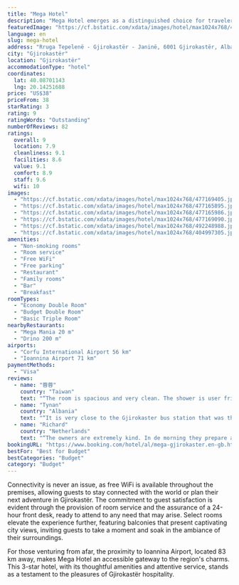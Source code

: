 ```yaml
---
title: "Mega Hotel"
description: "Mega Hotel emerges as a distinguished choice for travelers seeking comfort and convenience in Gjirokastër."
featuredImage: "https://cf.bstatic.com/xdata/images/hotel/max1024x768/477169405.jpg?k=7514a6e0dbbfc1e91047b7139ba380068ee477f2407a198b0bb7dd589c9b39df&o=&hp=1"
language: en
slug: mega-hotel
address: "Rruga Tepelenë - Gjirokastër - Janinë, 6001 Gjirokastër, Albania"
city: "Gjirokastër"
location: "Gjirokastër"
accommodationType: "hotel"
coordinates:
  lat: 40.08701143
  lng: 20.14251688
price: "US$38"
priceFrom: 38
starRating: 3
rating: 9
ratingWords: "Outstanding"
numberOfReviews: 82
ratings:
  overall: 9
  location: 7.9
  cleanliness: 9.1
  facilities: 8.6
  value: 9.1
  comfort: 8.9
  staff: 9.6
  wifi: 10
images:
  - "https://cf.bstatic.com/xdata/images/hotel/max1024x768/477169405.jpg?k=7514a6e0dbbfc1e91047b7139ba380068ee477f2407a198b0bb7dd589c9b39df&o=&hp=1"
  - "https://cf.bstatic.com/xdata/images/hotel/max1024x768/477165895.jpg?k=f9b98c3f8f747e018219a294bf13dfd49a282aa5790af3efd75a09b71e98c982&o=&hp=1"
  - "https://cf.bstatic.com/xdata/images/hotel/max1024x768/477165986.jpg?k=9cedb5f7e073725ce607e2203603fa0237ded50a6a0e606720f630ce3347eaa4&o=&hp=1"
  - "https://cf.bstatic.com/xdata/images/hotel/max1024x768/477169090.jpg?k=aa75b469edbcaa22531cf0222100dd99095ea062375519a51a1deaebd834d9dc&o=&hp=1"
  - "https://cf.bstatic.com/xdata/images/hotel/max1024x768/492248988.jpg?k=9b72cb9835a999ca8dfb88c834a9df51bce18c9d424e6aac8dda3f0c9370594c&o=&hp=1"
  - "https://cf.bstatic.com/xdata/images/hotel/max1024x768/404997305.jpg?k=f9ef74305bb78f880b988b4baf79d90fa72615c825b0ddcbc37a3b9ec8234714&o=&hp=1"
amenities:
  - "Non-smoking rooms"
  - "Room service"
  - "Free WiFi"
  - "Free parking"
  - "Restaurant"
  - "Family rooms"
  - "Bar"
  - "Breakfast"
roomTypes:
  - "Economy Double Room"
  - "Budget Double Room"
  - "Basic Triple Room"
nearbyRestaurants:
  - "Mega Mania 20 m"
  - "Drino 200 m"
airports:
  - "Corfu International Airport 56 km"
  - "Ioannina Airport 71 km"
paymentMethods:
  - "Visa"
reviews:
  - name: "蓉蓉"
    country: "Taiwan"
    text: "“The room is spacious and very clean. The shower is user friendly. The host is very friendly.”"
  - name: "Tynan"
    country: "Albania"
    text: "“It is very close to the Gjirokaster bus station that was the main reason we opted for Mega. Apart from the distance, the room is super cozy and very clean with the restaurant is really convenient. Owners family are very welcoming, helpful and...”"
  - name: "Richard"
    country: "Netherlands"
    text: "“The owners are extremely kind. In de morning they prepare a nice individual breakfast. The view from the room was amazing.”"
bookingURL: "https://www.booking.com/hotel/al/mega-gjirokaster.en-gb.html?aid=8035640"
bestFor: "Best for Budget"
bestCategories: "Budget"
category: "Budget"
---
```


Connectivity is never an issue, as free WiFi is available throughout the premises, allowing guests to stay connected with the world or plan their next adventure in Gjirokastër. The commitment to guest satisfaction is evident through the provision of room service and the assurance of a 24-hour front desk, ready to attend to any need that may arise. Select rooms elevate the experience further, featuring balconies that present captivating city views, inviting guests to take a moment and soak in the ambiance of their surroundings.

For those venturing from afar, the proximity to Ioannina Airport, located 83 km away, makes Mega Hotel an accessible gateway to the region's charms. This 3-star hotel, with its thoughtful amenities and attentive service, stands as a testament to the pleasures of Gjirokastër hospitality.